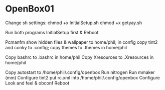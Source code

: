 # OpenBox01
Change sh settings:
chmod +x InitialSetup.sh
chmod +x getyay.sh

Run both programs InitialSetup first & Reboot

Pcmanfm show hidden files & wallpaper to home/phil; in config copy tint2 and conky to .config; copy themes to .themes in home/phil

Copy bashrc to .bashrc in home/phil Copy Xresources to .Xresources in home/phil

Copy autostart to /home/phil/.config/openbox
Run nitrogen
Run mmaker (mm)
Configure tint2
put rc.xml into /home/phil/.config/openbox
Configure Look and feel & obconf
Reboot

